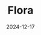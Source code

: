 ---
date: 2024-12-17
featured_image: IMG_2196.jpg
title: Flora
#type: gallery
sort_by: Name
resources:
  - src: IMG_1050.jpg
    title: Water Lillies in pond - Bergen 
  - src: IMG_1243.jpg
    title: Flower in garden - Bergen
  - src: IMG_1520.jpg
    title: Flower in pot detail - Bergen
  - src: IMG_1328.jpg
    title: Blue flowers in a bush - Bergen 
  - src: IMG_2196.jpg
    title: Yellow Rose at night - Bergen
  - src: IMG_2346.jpg
    title: Sunflower - Bergen
  - src: IMG_2470.jpg
    title: Autumn Bush - Bergen
  - src: IMG_2676.jpg
    title: Flower with the dew on the petals - Bergen
  - src: IMG_3316.jpg
    title: Tree with berries - Bergen
  - src: IMG_3854.jpg
    title: Backlit decorative plant - Bergen
  - src: IMG_4039.jpg
    title: Autumn leaves close up - Bergen
---